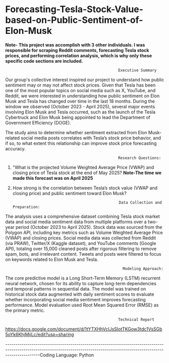 # Forecasting-Tesla-Stock-Value-based-on-Public-Sentiment-of-Elon-Musk
**Note- This project was accomplish with 3 other individuals. I was responsible for scraping Reddit comments, forecasting Tesla stock prices, and performing correlation analysis, which is why only these specific code sections are included.**

                                                      Executive Summary

Our group's collective interest inspired our project to understand how public sentiment may or may not affect stock prices. Given that Tesla has been one of the most popular topics on social media such as X, YouTube, and Reddit, we were interested in understanding how public sentiment on Elon Musk and Tesla has changed over time in the last 18 months. During the window we observed (October 2023 - April 2025), several major events involving Elon Musk and Tesla occurred, such as the launch of the Tesla Cybertruck and Elon Musk being appointed to lead the Department of Government Efficiency (DOGE). 

The study aims to determine whether sentiment extracted from Elon Musk-related social media posts correlates with Tesla’s stock price behavior, and if so, to what extent this relationship can improve stock price forecasting accuracy.

                                                      Research Questions:
1. "What is the projected Volume Weighted Average Price (VWAP) and closing price of Tesla stock at the end of May 2025? **Note-The time we made this forecast was on April 2025**
2. How strong is the correlation between Tesla’s stock value (VWAP and closing price) and public sentiment toward Elon Musk?
                                                      
                                                      Data Collection and Preparation:

The analysis uses a comprehensive dataset combining Tesla stock market data and social media sentiment data from multiple platforms over a two-year period (October 2023 to April 2025). Stock data was sourced from the Polygon API, including key metrics such as Volume Weighted Average Price (VWAP) and closing prices. Social media data was collected from Reddit (via PRAW), Twitter/X (Kaggle dataset), and YouTube comments (Google API), totaling over 15,000 cleaned posts after rigorous filtering to remove spam, bots, and irrelevant content. Tweets and posts were filtered to focus on keywords related to Elon Musk and Tesla.

                                                        Modeling Approach:

The core predictive model is a Long Short-Term Memory (LSTM) recurrent neural network, chosen for its ability to capture long-term dependencies and temporal patterns in sequential data. The model was trained on historical stock data augmented with daily sentiment scores to evaluate whether incorporating social media sentiment improves forecasting performance. Model evaluation used Root Mean Squared Error (RMSE) as the primary metric.

                                                      Technical Report
https://docs.google.com/document/d/1tYTXHhVcIJsSIotTKGow3tdc1VsSGb5oYk6KhjMijLc/edit?usp=sharing 

-----------------------------------------------------------------------------------------------------------------------------------------------------------------------------Coding Language: Python
